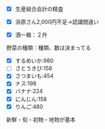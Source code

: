 - [x] 生産組合会計の精査
- [x] 浜原さん2,000円不足→認識間違い

- [x] 酒一箱：２升

野菜の種類：種類、数は決まってる

- [x] するめいか:980
- [ ] さとうきび:158
- [x] さつまいも:454
- [x] ナス:198
- [x] バナナ:224
- [x] にんじん:158
- [x] りんご:480

新鮮・旬・初物・地物が基本